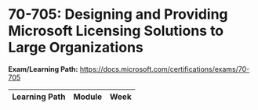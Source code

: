 # 70-705: Designing and Providing Microsoft Licensing Solutions to Large Organizations

**Exam/Learning Path:** https://docs.microsoft.com/certifications/exams/70-705

| **Learning Path** | **Module** | **Week** |
|-|-|-|
